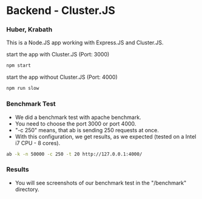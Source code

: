# Backend - Cluster.JS
### Huber, Krabath

This is a Node.JS app working with Express.JS and Cluster.JS.

start the app with Cluster.JS (Port: 3000)
```bash
npm start
```

start the app without Cluster.JS (Port: 4000)
```bash
npm run slow
```


### Benchmark Test
- We did a benchmark test with apache benchmark.
- You need to choose the port 3000 or port 4000.
- "-c 250" means, that ab is sending 250 requests at once.
- With this configuration, we get results, as we expected (tested on a Intel i7 CPU - 8 cores).

```bash
ab -k -n 50000 -c 250 -t 20 http://127.0.0.1:4000/
```

### Results
- You will see screenshots of our benchmark test in the "/benchmark" directory.
